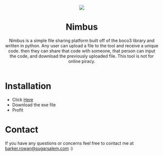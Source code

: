 <div align="center">
   <img src="https://lioen.xyz/img/dart.png">
   <h1>
      Nimbus
   </h1>
   Nimbus is a simple file sharing platform built off of the boco3 library and written in python. Any user can upload a file to the tool and receive a unique code. then they can share that code with someone, that person can input the code, and download the previously uploaded file. This tool is not for online piracy.
</div>
<br>

# Installation
 - Click [Here](https://github.com/lioen-dev/Dart/releases/latest)
 - Download the exe file
 - Profit
# Contact
If you have any questions or concerns feel free to contact me at barker.rowan@sugarsalem.com :)

